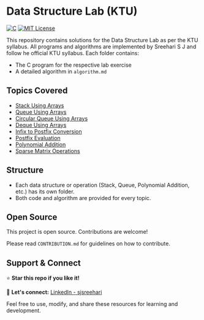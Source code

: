# Data Structure Lab (KTU)

[![C](https://img.shields.io/badge/C-Data%20Structures-blue)](https://en.wikipedia.org/wiki/C_(programming_language))
[![MIT License](https://img.shields.io/badge/License-MIT-green)](https://opensource.org/licenses/MIT)

This repository contains solutions for the Data Structure Lab as per the KTU syllabus. All programs and algorithms are implemented by Sreehari S J and follow he official KTU syllabus. Each folder contains:

- The C program for the respective lab exercise
- A detailed algorithm in `algorithm.md`



## Topics Covered

- [Stack Using Arrays](./Stack%20Using%20Arrays)
- [Queue Using Arrays](./Queue%20Using%20Arrays)
- [Circular Queue Using Arrays](./Circular%20Queue%20Using%20Arrays)
- [Deque Using Arrays](./Deque%20Using%20Arrays)
- [Infix to Postfix Conversion](./Infix%20to%20Postfix%20Conversion)
- [Postfix Evaluation](./Postfix%20Evaluation)
- [Polynomial Addition](./Polynomial%20Addition)
- [Sparse Matrix Operations](./Sparse%20Matrix%20Operations)

## Structure

- Each data structure or operation (Stack, Queue, Polynomial Addition, etc.) has its own folder.
- Both code and algorithm are provided for every topic.


## Open Source

This project is open source. Contributions are welcome!

Please read `CONTRIBUTION.md` for guidelines on how to contribute.

## Support & Connect

⭐ **Star this repo if you like it!**

👤 **Let's connect:** [LinkedIn - sjsreehari](https://www.linkedin.com/in/sreeharisj/)


Feel free to use, modify, and share these resources for learning and development.
